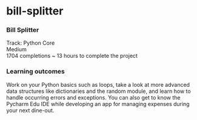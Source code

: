 # bill-splitter  
### Bill Splitter  
Track: Python Core  
Medium  
1704 completions 
~ 13 hours to complete the project 

### Learning outcomes 
Work on your Python basics such as loops, take a look at more advanced data structures like dictionaries and the random module, and learn how to handle occurring errors and exceptions. 
You can also get to know the Pycharm Edu IDE while developing an app for managing expenses during your next dine-out.
